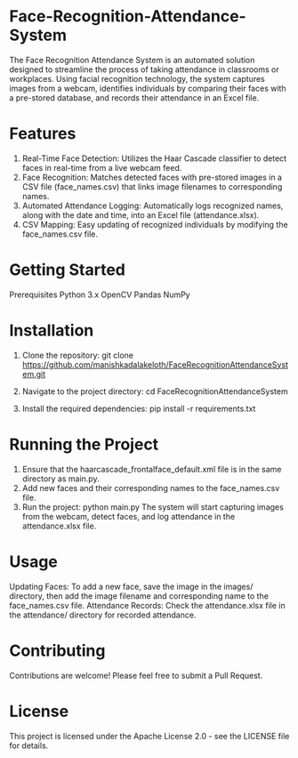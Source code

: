 # Face-Recognition-Attendance-System
The Face Recognition Attendance System is an automated solution designed to streamline the process of taking attendance in classrooms or workplaces. Using facial recognition technology, the system captures images from a webcam, identifies individuals by comparing their faces with a pre-stored database, and records their attendance in an Excel file.

# Features
1. Real-Time Face Detection: Utilizes the Haar Cascade classifier to detect faces in real-time from a live webcam feed.
2. Face Recognition: Matches detected faces with pre-stored images in a CSV file (face_names.csv) that links image filenames to corresponding names.
3. Automated Attendance Logging: Automatically logs recognized names, along with the date and time, into an Excel file (attendance.xlsx).
4. CSV Mapping: Easy updating of recognized individuals by modifying the face_names.csv file.


# Getting Started
Prerequisites
Python 3.x
OpenCV
Pandas
NumPy

# Installation
1. Clone the repository:
git clone https://github.com/manishkadalakeloth/FaceRecognitionAttendanceSystem.git

2. Navigate to the project directory:
cd FaceRecognitionAttendanceSystem

3. Install the required dependencies:
pip install -r requirements.txt

# Running the Project
1. Ensure that the haarcascade_frontalface_default.xml file is in the same directory as main.py.
2. Add new faces and their corresponding names to the face_names.csv file.
3. Run the project:
   python main.py
The system will start capturing images from the webcam, detect faces, and log attendance in the attendance.xlsx file.

# Usage
Updating Faces: To add a new face, save the image in the images/ directory, then add the image filename and corresponding name to the face_names.csv file.
Attendance Records: Check the attendance.xlsx file in the attendance/ directory for recorded attendance.

# Contributing
Contributions are welcome! Please feel free to submit a Pull Request.

# License
This project is licensed under the Apache License 2.0 - see the LICENSE file for details.
